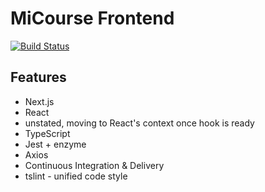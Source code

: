 # MiCourse Frontend

[![Build Status](https://travis-ci.org/Lily-Micourse/MiCourseFrontend.svg?branch=master)](https://travis-ci.org/Lily-Micourse/MiCourseFrontend)

## Features

- Next.js
- React
- unstated, moving to React's context once hook is ready
- TypeScript
- Jest + enzyme
- Axios
- Continuous Integration & Delivery
- tslint - unified code style
